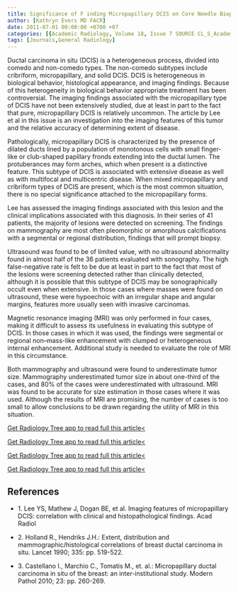 ```yaml
---
title: Significance of F inding Micropapillary DCIS on Core Needle Biopsy
author: [Kathryn Evers MD FACR]
date: 2011-07-01 00:00:00 +0700 +07
categories: [{Academic Radiology, Volume 18, Issue 7 SOURCE CL_S_AcademicRadiologyVolume18Issue7 1}]
tags: [Journals,General Radiology]
---
```

Ductal carcinoma in situ (DCIS) is a heterogeneous process, divided into comedo and non-comedo types. The non-comedo subtypes include cribriform, micropapillary, and solid DCIS. DCIS is heterogeneous in biological behavior, histological appearance, and imaging findings. Because of this heterogeneity in biological behavior appropriate treatment has been controversial. The imaging findings associated with the micropapillary type of DCIS have not been extensively studied, due at least in part to the fact that pure, micropapillary DCIS is relatively uncommon. The article by Lee et al in this issue is an investigation into the imaging features of this tumor and the relative accuracy of determining extent of disease.

Pathologically, micropapillary DCIS is characterized by the presence of dilated ducts lined by a population of monotonous cells with small finger-like or club-shaped papillary fronds extending into the ductal lumen. The protuberances may form arches, which when present is a distinctive feature. This subtype of DCIS is associated with extensive disease as well as with multifocal and multicentric disease. When mixed micropapillary and cribriform types of DCIS are present, which is the most common situation, there is no special significance attached to the micropapillary forms.

Lee has assessed the imaging findings associated with this lesion and the clinical implications associated with this diagnosis. In their series of 41 patients, the majority of lesions were detected on screening. The findings on mammography are most often pleomorphic or amorphous calcifications with a segmental or regional distribution, findings that will prompt biopsy.

Ultrasound was found to be of limited value, with no ultrasound abnormality found in almost half of the 36 patients evaluated with sonography. The high false-negative rate is felt to be due at least in part to the fact that most of the lesions were screening detected rather than clinically detected, although it is possible that this subtype of DCIS may be sonographically occult even when extensive. In those cases where masses were found on ultrasound, these were hypoechoic with an irregular shape and angular margins, features more usually seen with invasive carcinomas.

Magnetic resonance imaging (MRI) was only performed in four cases, making it difficult to assess its usefulness in evaluating this subtype of DCIS. In those cases in which it was used, the findings were segmental or regional non–mass-like enhancement with clumped or heterogeneous internal enhancement. Additional study is needed to evaluate the role of MRI in this circumstance.

Both mammography and ultrasound were found to underestimate tumor size. Mammography underestimated tumor size in about one-third of the cases, and 80% of the cases were underestimated with ultrasound. MRI was found to be accurate for size estimation in those cases where it was used. Although the results of MRI are promising, the number of cases is too small to allow conclusions to be drawn regarding the utility of MRI in this situation.

[Get Radiology Tree app to read full this article<](https://clinicalpub.com/app)

[Get Radiology Tree app to read full this article<](https://clinicalpub.com/app)

[Get Radiology Tree app to read full this article<](https://clinicalpub.com/app)

[Get Radiology Tree app to read full this article<](https://clinicalpub.com/app)

## References

- 1\.  Lee YS, Mathew J, Dogan BE, et al. Imaging features of micropapillary DCIS: correlation with clinical and histopathological findings. Acad Radiol


- 2\. Holland R., Hendriks J.H.: Extent, distribution and mammographic/histological correlations of breast ductal carcinoma in situ. Lancet 1990; 335: pp. 519-522.


- 3\. Castellano I., Marchio C., Tomatis M., et. al.: Micropapillary ductal carcinoma in situ of the breast: an inter-institutional study. Modern Pathol 2010; 23: pp. 260-269.